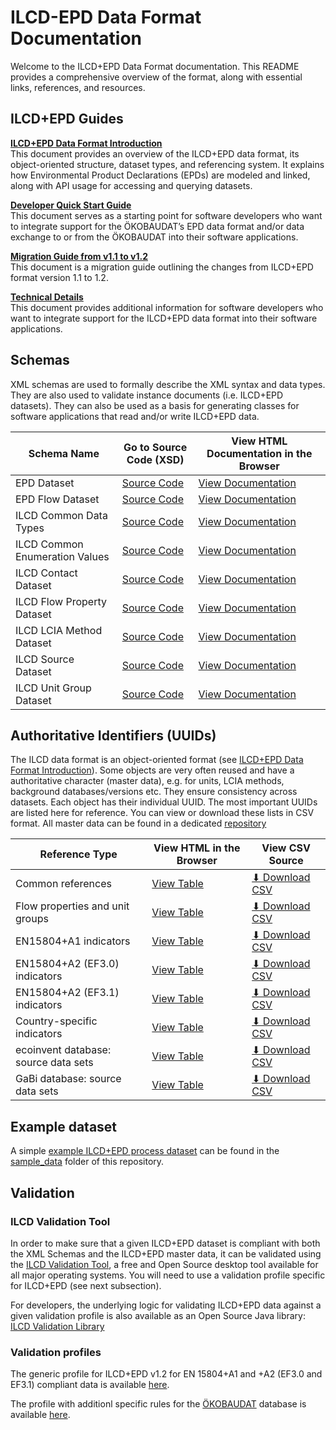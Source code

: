 # ILCD-EPD Data Format Documentation

Welcome to the ILCD+EPD Data Format documentation. This README provides a comprehensive overview of the format, along with essential links, references, and resources.

## ILCD+EPD Guides

**[ILCD+EPD Data Format Introduction](/doc/guides/ILCD-EPD_Data_Format_Introduction.md)**<br/>
This document provides an overview of the ILCD+EPD data format, its object-oriented structure, dataset types, and referencing system. It explains how Environmental Product Declarations (EPDs) are modeled and linked, along with API usage for accessing and querying datasets.

**[Developer Quick Start Guide](/doc/guides/EPD%20Data%20Format%20–%20Developer%20Quick%20Start%20Guide.md)**<br/>
This document serves as a starting point for software developers who want to integrate support for the ÖKOBAUDAT’s EPD data format and/or data exchange to or from the ÖKOBAUDAT into their software applications.
 
**[Migration Guide from v1.1 to v1.2](/doc/guides/EPD%20Data%20Format%20–%20Migration%20Guide%20from%201.1%20to%201.2.md)**<br/>
This document is a migration guide outlining the changes from ILCD+EPD format version 1.1 to 1.2.

**[Technical Details](/doc/guides/EPD%20Data%20Format%20–%20Technical%20Details.md)**<br/>
This document provides additional information for software developers who want to integrate support for the ILCD+EPD data format into their software applications.


## Schemas
XML schemas are used to formally describe the XML syntax and data types. They are also used to validate instance documents (i.e. ILCD+EPD datasets). They can also be used as a basis for generating classes for software applications that read and/or write ILCD+EPD data.

| Schema Name | Go to Source Code (XSD) | View HTML Documentation in the Browser |
|-------------|-------------------|-----------------------------------|
| EPD Dataset | [Source Code](./doc/schemadoc/EPD_DataSet.html) | [View Documentation](https://indatawg.github.io/ILCD-EPD-Data-Format/gitBranches/feature/v1.3-alpha_en-15804/schemadoc/EPD_DataSet.html) |
| EPD Flow Dataset | [Source Code](./doc/schemadoc/EPD_FlowDataSet.html) | [View Documentation](https://indatawg.github.io/ILCD-EPD-Data-Format/gitBranches/feature/v1.3-alpha_en-15804/schemadoc/EPD_FlowDataSet.html) |
| ILCD Common Data Types | [Source Code](./doc/schemadoc/ILCD_Common_DataTypes.html) | [View Documentation](https://indatawg.github.io/ILCD-EPD-Data-Format/gitBranches/feature/v1.3-alpha_en-15804/schemadoc/ILCD_Common_DataTypes.html) |
| ILCD Common Enumeration Values | [Source Code](./doc/schemadoc/ILCD_Common_EnumerationValues.html) | [View Documentation](https://indatawg.github.io/ILCD-EPD-Data-Format/gitBranches/feature/v1.3-alpha_en-15804/schemadoc/ILCD_Common_EnumerationValues.html) |
| ILCD Contact Dataset | [Source Code](./doc/schemadoc/ILCD_ContactDataSet.html) | [View Documentation](https://indatawg.github.io/ILCD-EPD-Data-Format/gitBranches/feature/v1.3-alpha_en-15804/schemadoc/ILCD_ContactDataSet.html) |
| ILCD Flow Property Dataset | [Source Code](./doc/schemadoc/ILCD_FlowPropertyDataSet.html) | [View Documentation](https://indatawg.github.io/ILCD-EPD-Data-Format/gitBranches/feature/v1.3-alpha_en-15804/schemadoc/ILCD_FlowPropertyDataSet.html) |
| ILCD LCIA Method Dataset | [Source Code](./doc/schemadoc/ILCD_LCIAMethodDataSet.html) | [View Documentation](https://indatawg.github.io/ILCD-EPD-Data-Format/gitBranches/feature/v1.3-alpha_en-15804/schemadoc/ILCD_LCIAMethodDataSet.html) |
| ILCD Source Dataset | [Source Code](./doc/schemadoc/ILCD_SourceDataSet.html) | [View Documentation](https://indatawg.github.io/ILCD-EPD-Data-Format/gitBranches/feature/v1.3-alpha_en-15804/schemadoc/ILCD_SourceDataSet.html) |
| ILCD Unit Group Dataset | [Source Code](./doc/schemadoc/ILCD_UnitGroupDataSet.html) | [View Documentation](https://indatawg.github.io/ILCD-EPD-Data-Format/gitBranches/feature/v1.3-alpha_en-15804/schemadoc/ILCD_UnitGroupDataSet.html) |


## Authoritative Identifiers (UUIDs)

The ILCD data format is an object-oriented format (see [ILCD+EPD Data Format Introduction](/doc/guides/ILCD-EPD_Data_Format_Introduction.md)). Some objects are very often reused and have a authoritative character (master data), e.g. for units, LCIA methods, background databases/versions etc. They ensure consistency across datasets.
Each object has their individual UUID. The most important UUIDs are listed here for reference. You can view or download these lists in CSV format.
All master data can be found in a dedicated [repository](https://github.com/InDataWG/ILCD-EPD-Master-Data) 

| Reference Type                         | View HTML in the Browser                         | View CSV Source                              |
|----------------------------------------|--------------------------------------------------|------------------------------------------------|
| Common references                      | [View Table](https://indatawg.github.io/ILCD-EPD-Data-Format/gitBranches/feature/v1.3-alpha_en-15804/identifiers/Common_references.html)     | [⬇ Download CSV](./doc/identifiers/Common_references.csv "download")       |
| Flow properties and unit groups        | [View Table](https://indatawg.github.io/ILCD-EPD-Data-Format/gitBranches/feature/v1.3-alpha_en-15804/identifiers/Flow_properties_and_unit_groups.html) | [⬇ Download CSV](./doc/identifiers/Flow_properties_and_unit_groups.csv "download")|
| EN15804+A1 indicators                  | [View Table](https://indatawg.github.io/ILCD-EPD-Data-Format/gitBranches/feature/v1.3-alpha_en-15804/identifiers/EN15804+A1_indicators.html) | [⬇ Download CSV](./doc/identifiers/EN15804+A1_indicators.csv "download")|
| EN15804+A2 (EF3.0) indicators          | [View Table](https://indatawg.github.io/ILCD-EPD-Data-Format/gitBranches/feature/v1.3-alpha_en-15804/identifiers/EN15804+A2_EF3.0_indicators.html) | [⬇ Download CSV](./doc/identifiers/EN15804+A2_EF3.0_indicators.csv "download")|
| EN15804+A2 (EF3.1) indicators          | [View Table](https://indatawg.github.io/ILCD-EPD-Data-Format/gitBranches/feature/v1.3-alpha_en-15804/identifiers/EN15804+A2_EF3.1_indicators.html) | [⬇ Download CSV](./doc/identifiers/EN15804+A2_EF3.1_indicators.csv "download")|
| Country-specific indicators            | [View Table](https://indatawg.github.io/ILCD-EPD-Data-Format/gitBranches/feature/v1.3-alpha_en-15804/identifiers/Country-specific_indicators.html)  | [⬇ Download CSV](./doc/identifiers/Country-specific_indicators.csv "download") |
| ecoinvent database: source data sets   | [View Table](https://indatawg.github.io/ILCD-EPD-Data-Format/gitBranches/feature/v1.3-alpha_en-15804/identifiers/BackgroundDB_SourceDatasets_ecoinvent.html)  | [⬇ Download CSV](./doc/identifiers/BackgroundDB_SourceDatasets_ecoinvent.csv "download")    |
| GaBi database: source data sets        | [View Table](https://indatawg.github.io/ILCD-EPD-Data-Format/gitBranches/feature/v1.3-alpha_en-15804/identifiers/BackgroundDB_SourceDatasets_GaBi.html) | [⬇ Download CSV](./doc/identifiers/BackgroundDB_SourceDatasets_GaBi.csv "download")  |


## Example dataset

A simple [example ILCD+EPD process dataset](./sample_data/processes/EPDv1.3_example_57a4ae65-d305-421e-b21f-a3f0c35b8abe.xml) can be found in the [sample_data](./sample_data) folder of this repository. 


## Validation

### ILCD Validation Tool

In order to make sure that a given ILCD+EPD dataset is compliant with both the XML Schemas and the ILCD+EPD master data, it can be validated using the [ILCD Validation Tool](https://bitbucket.org/okusche/ilcdvalidationtool/wiki/Home), a free and Open Source desktop tool available for all major operating systems. You will need to use a validation profile specific for ILCD+EPD (see next subsection).

For developers, the underlying logic for validating ILCD+EPD data against a given validation profile is also available as an Open Source Java library: [ILCD Validation Library](https://bitbucket.org/okusche/ilcdvalidation/)

### Validation profiles

The generic profile for ILCD+EPD v1.2 for EN 15804+A1 and +A2 (EF3.0 and EF3.1) compliant data is available [here](https://repo1.maven.org/maven2/com/okworx/ilcd/validation/profiles/EPD-1.2-Generic-EN15804/2.2.0/EPD-1.2-Generic-EN15804-2.2.0.jar).

The profile with additionl specific rules for the [ÖKOBAUDAT](https://www.oekobaudat.de/) database is available [here](https://repo1.maven.org/maven2/com/okworx/ilcd/validation/profiles/EPD-1.2-OEKOBAUDAT/3.5.0/EPD-1.2-OEKOBAUDAT-3.5.0.jar).






